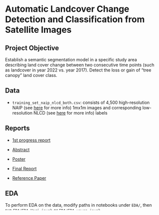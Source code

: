 # Automatic Landcover Change Detection and Classification from Satellite Images

## Project Objective

Establish a semantic segmentation model in a specific study area describing land cover change between two consecutive time points (such as landcover in year 2022 vs. year 2017). Detect the loss or gain of “tree canopy” land cover class.

## Data

* `training_set_naip_nlcd_both.csv`: consists of 4,500 high-resolution NAIP (see [here](pdfs/naip_info_sheet_2013.pdf) for more info) 1mx1m images and corresponding low-resolution NLCD (see [here](https://www.usgs.gov/centers/eros/science/national-land-cover-database) for more info) labels

## Reports

* [1st progress report](pdfs/1st_report.pdf)

* [Abstract](pdfs/Abstract.pdf)

* [Poster](pdfs/Poster.pdf)

* [Final Report](pdfs/final_report.pdf)

* [Reference Paper](pdfs/reference_paper.pdf)

## EDA

To perform EDA on the data, modify paths in notebooks under `EDA/`, then run `EDA/EDA_Hari.ipynb` or `EDA/EDA_yewen.ipynb`


## Training and Evaluation

In the following order, you can run codes for training and evaluating models, including the ensemble model, in `Main_ver15.ipynb` on Google Colab with an A-100 40GB GPU. If you want to run them on another environment including GPU type, you need to modify codes in the 4th and 5th cells mainly (also one in the 7th cell if needed)

1. Change the path of `MAIN_DIRECTORY` in the 5th cell

2. Save the training_set_naip_nlcd_both.csv under your `MAIN_DIRECTORY`

3. Make your `test_hr_geojson` folder under your `MAIN_DIRECTORY` and save the 8 geojson files in the `test_hr_geojson` folder on this GitHub in your `test_hr_geojson` folder

4. Set `RENEW_TRAIN_DATASET_FLAG`, `RENEW_TEST_DATASET_FLAG`, and `CODALAB_NAIP_DOWNLOAD_FLAG = True` in the 5th cell at the first running (After the first running, you can choose them as you want)

5. Do a. or b.

    a. If you want to train and evaluate a single model not an ensemble model, including the chained model, set `TRAIN_ENSEMBLE_FLAG = False` and `EVALUATE_ENSEMBLE_FLAG = False`

    b. If you want to train an ensemble model, set `TRAIN_ENSEMBLE_FLAG = True`, `ENSEMBLE_ID = 0`, and `EVALUATE_ENSEMBLE_FLAG = False`

6. Modify other parameters in the 5th and 7th cells as you want (You do not need to set proper NUM_ENSEMBLE when training an ensemble model)

7. Run all the codes

8. (Only for ensemble model) Repeat 4 (if needed) and 7 for `i = 1` to `(M - 1)` with `ENSEMBLE_ID = i`. M denotes the number of ensemble models you want to train

9. (Only for ensemble model) Set `TRAIN_ENSEMBLE_FLAG = False`, `EVALUATE_ENSEMBLE_FLAG = True`, and `NUM_ENSEMBLE = M`

10. (Only for ensemble model) Run all the codes

You can get result images in your `OUTPUT_DIRECTORY` and a zip file for submission to Codalab to calculate test IoUs in your `CODALAB_SUBMISSION_ZIP_DIRECTORY`. The result files are named `OUTPUT_FILES_NAME` for single models and `OUTPUT_FILES_NAME + '_ENS_EVAL_M' + str(NUM_ENSEMBLE)` for ensemble models. Also, `OUTPUT_FILES_NAME + '_ENS_EVAL_M' + str(NUM_ENSEMBLE) + '_ex'` denotes the files are for the model of `ENSEMBLE_ID = 0`

## Incorporating Dynamic World Labels

* [Data Preparation Instructions](DW/instructions.md)

The code resides in `DW` directory. The instruction to run the codes are as follows: 

1. Train 5-layer FCN model on each data below augmented w.r.t. brightness (Input: Dynamic World labels (probability bands), coors.txt, training_set_naip_nlcd_2017.csv, NAIP test images, high-resolution test labels, Output: torch weights of trained model as .pt file)

    1. `DW/DAug_NLCDonly_git.ipynb`: NLCD 2016
    2. `DW/DAug_DWonly_softlabel_git.ipynb`: DW2017 (hard label)
    3. `DW/DAug_DWonly_probs_git.ipynb`: DW2017 (soft label)

The links need to be modified first. You need Dynamic World labels (probability bands) downloaded and `coors.txt` outputted by the other notebooks for Google Earth Engine. They can be run using T4, P100, V100 or A100 GPU with high memory setting on Google Colab

2. Make submission zip file to Codalab (Input: 5-layer FCN model trained (not limited to above), Output: Submission zip file to Codalab)

The notebook is `DW/model2Codalab_git.ipynb`

You need to modify the links to the model you trained. You can specify `SPL_WH`, i.e. the input height/width of the model (it does not have to be always 388. This is important because the input size of U-net is restricted to be multiples of eight). You can also change the model class. This can be run using T4, P100, V100 or A100 GPU with high memory setting on Google Colab

## Contributors

### Authors (Team Captain: Masataka Koga):
+ Ashkan Bozorgzad (ab5243)
+ Hari Prasad Renganathan (hr2514)
+ Karveandhan Palanisamy (kp2941)
+ Masataka Koga (mk4528)
+ Yewen Zhou (yz4175)
+ Yuki Ikeda (yi2220)

###  Sponsor/Mentor:
- Dr. Saba Rahimi from J.P. Morgan

###  CA:
- Katie Jooyoung Kim

###  Instructor:
- Vivian S. Zhang
